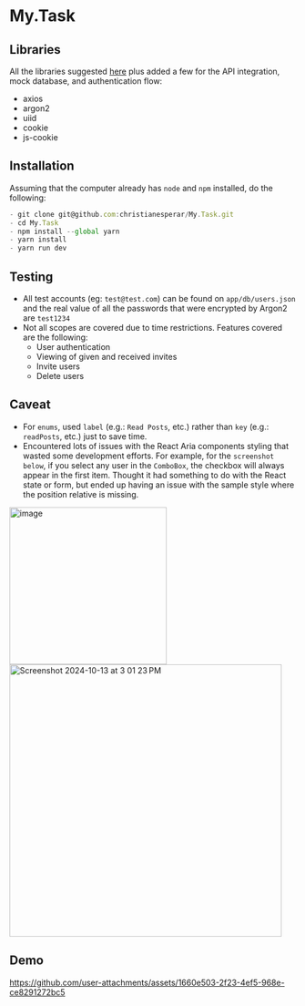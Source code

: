 # My.Task

## Libraries
All the libraries suggested [here](https://github.com/christianesperar/My.Task/blob/main/Requirements.md) plus added a few for the API integration, mock database, and authentication flow:
- axios
- argon2
- uiid
- cookie
- js-cookie

## Installation
Assuming that the computer already has `node` and `npm` installed, do the following:
```js
- git clone git@github.com:christianesperar/My.Task.git
- cd My.Task
- npm install --global yarn
- yarn install
- yarn run dev
```

## Testing
- All test accounts (eg: `test@test.com`) can be found on `app/db/users.json` and the real value of all the passwords that were encrypted by Argon2 are `test1234`
- Not all scopes are covered due to time restrictions. Features covered are the following:
  - User authentication
  - Viewing of given and received invites
  - Invite users
  - Delete users

## Caveat
- For `enums`, used `label` (e.g.: `Read Posts`, etc.) rather than `key` (e.g.: `readPosts`, etc.) just to save time.
- Encountered lots of issues with the React Aria components styling that wasted some development efforts. For example, for the `screenshot below`, if you select any user in the `ComboBox`, the checkbox will always appear in the first item. Thought it had something to do with the React state or form, but ended up having an issue with the sample style where the position relative is missing.
<img width="276" alt="image" src="https://github.com/user-attachments/assets/82c20561-37a0-4af3-8619-55ead35a0434">
<br />
<img width="478" alt="Screenshot 2024-10-13 at 3 01 23 PM" src="https://github.com/user-attachments/assets/aea3ce06-9a96-46fe-a580-6ebe47dabca5">

## Demo
https://github.com/user-attachments/assets/1660e503-2f23-4ef5-968e-ce8291272bc5

